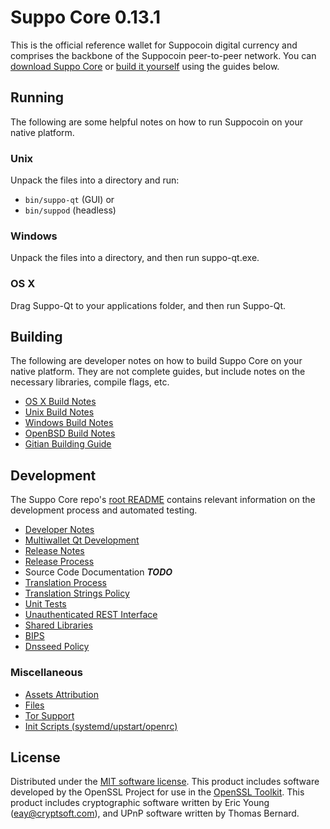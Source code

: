Suppo Core 0.13.1
=====================

This is the official reference wallet for Suppocoin digital currency and comprises the backbone of the Suppocoin peer-to-peer network. You can [download Suppo Core](https://www.suppocoin.io/downloads/) or [build it yourself](#building) using the guides below.

Running
---------------------
The following are some helpful notes on how to run Suppocoin on your native platform.

### Unix

Unpack the files into a directory and run:

- `bin/suppo-qt` (GUI) or
- `bin/suppod` (headless)

### Windows

Unpack the files into a directory, and then run suppo-qt.exe.

### OS X

Drag Suppo-Qt to your applications folder, and then run Suppo-Qt.


Building
---------------------
The following are developer notes on how to build Suppo Core on your native platform. They are not complete guides, but include notes on the necessary libraries, compile flags, etc.

- [OS X Build Notes](build-osx.md)
- [Unix Build Notes](build-unix.md)
- [Windows Build Notes](build-windows.md)
- [OpenBSD Build Notes](build-openbsd.md)
- [Gitian Building Guide](gitian-building.md)

Development
---------------------
The Suppo Core repo's [root README](/README.md) contains relevant information on the development process and automated testing.

- [Developer Notes](developer-notes.md)
- [Multiwallet Qt Development](multiwallet-qt.md)
- [Release Notes](release-notes.md)
- [Release Process](release-process.md)
- Source Code Documentation ***TODO***
- [Translation Process](translation_process.md)
- [Translation Strings Policy](translation_strings_policy.md)
- [Unit Tests](unit-tests.md)
- [Unauthenticated REST Interface](REST-interface.md)
- [Shared Libraries](shared-libraries.md)
- [BIPS](bips.md)
- [Dnsseed Policy](dnsseed-policy.md)


### Miscellaneous
- [Assets Attribution](assets-attribution.md)
- [Files](files.md)
- [Tor Support](tor.md)
- [Init Scripts (systemd/upstart/openrc)](init.md)

License
---------------------
Distributed under the [MIT software license](http://www.opensource.org/licenses/mit-license.php).
This product includes software developed by the OpenSSL Project for use in the [OpenSSL Toolkit](https://www.openssl.org/). This product includes
cryptographic software written by Eric Young ([eay@cryptsoft.com](mailto:eay@cryptsoft.com)), and UPnP software written by Thomas Bernard.
